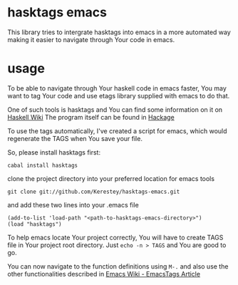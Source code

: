 # hasktags emacs

  This library tries to intergrate hasktags into emacs in a more automated way making it easier to navigate through Your code in emacs.

# usage

  To be able to navigate through Your haskell code in emacs faster, You may want to tag Your code and use etags library supplied with emacs to do that.

  One of such tools is hasktags and You can find some information on it on [Haskell Wiki](http://www.haskell.org/haskellwiki/Hasktags#Haskell_tag_generators)
  The program itself can be found in [Hackage](http://hackage.haskell.org/package/hasktags)

  To use the tags automatically, I've created a script for emacs, which would regenerate the TAGS when You save your file.

  So, please install hasktags first:

    cabal install hasktags

  clone the project directory into your preferred location for emacs tools

    git clone git://github.com/Kerestey/hasktags-emacs.git

  and add these two lines into your .emacs file

    (add-to-list 'load-path "<path-to-hasktags-emacs-directory>")
    (load "hasktags")

  
  To help emacs locate Your project correctly, You will have to create TAGS file in Your project root directory.
  Just `echo -n > TAGS` and You are good to go.

  You can now navigate to the function definitions using `M-.` and also use the other functionalities described in [Emacs Wiki - EmacsTags Article](http://www.emacswiki.org/emacs/EmacsTags)